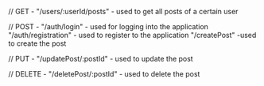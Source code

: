 // GET - 
"/users/:userId/posts" - used to get all posts of a certain user

// POST -
"/auth/login" - used for logging into the application
"/auth/registration" - used to register to the application
"/createPost"  -used to create the post

// PUT - 
"/updatePost/:postId" - used to update the post

// DELETE - 
"/deletePost/:postId" - used to delete the post

